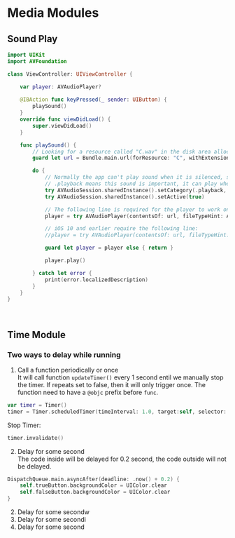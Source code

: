 # Media Modules

## Sound Play
```swift
import UIKit
import AVFoundation

class ViewController: UIViewController {

    var player: AVAudioPlayer?
    
    @IBAction func keyPressed(_ sender: UIButton) {
        playSound()
    }
    override func viewDidLoad() {
        super.viewDidLoad()
    }

    func playSound() {
        // Looking for a resource called "C.wav" in the disk area allocated for our app
        guard let url = Bundle.main.url(forResource: "C", withExtension: "wav") else { return }

        do {
            // Normally the app can't play sound when it is silenced, so we need to change its sound category to play sound.
            // .playback means this sound is important, it can play when phone is silenced.
            try AVAudioSession.sharedInstance().setCategory(.playback, mode: .default)
            try AVAudioSession.sharedInstance().setActive(true)

            // The following line is required for the player to work on iOS 11. Change the file type accordingly
            player = try AVAudioPlayer(contentsOf: url, fileTypeHint: AVFileType.mp3.rawValue)

            // iOS 10 and earlier require the following line:
            //player = try AVAudioPlayer(contentsOf: url, fileTypeHint: AVFileTypeMPEGLayer3)

            guard let player = player else { return }

            player.play()

        } catch let error {
            print(error.localizedDescription)
        }
    }
}
```
<br>

## Time Module
### Two ways to delay while running
1. Call a function periodically or once <br>
It will call function ```updateTimer()``` every 1 second entil we manually stop the timer. If repeats set to false, then it will only trigger once. The function need to have a ```@objc``` prefix before ```func```.
```swift
var timer = Timer()
timer = Timer.scheduledTimer(timeInterval: 1.0, target:self, selector: #selector(updateTimer), userInfo:nil, repeats: true)
```
Stop Timer:
```swift
timer.invalidate()
```

2. Delay for some second <br>
The code inside will be delayed for 0.2 second, the code outside will not be delayed.
```swift
DispatchQueue.main.asyncAfter(deadline: .now() + 0.2) {
    self.trueButton.backgroundColor = UIColor.clear
    self.falseButton.backgroundColor = UIColor.clear
}
```
2. Delay for some secondw
2. Delay for some secondi
2. Delay for some second
